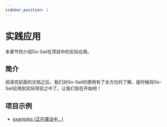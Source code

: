 ```yaml
---
sidebar_position: 1
---  
```

# 实践应用    
本章节将介绍Go-Sail在项目中的实际应用。  

## 简介  
阅读完前面的文档之后，我们对Go-Sail的使用有了全方位的了解，是时候将Go-Sail应用到实际项目之中了。让我们现在开始吧！    

## 项目示例  
- [examples (正在建设中...)](https://github.com/go-sail/examples)  
